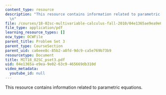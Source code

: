 ```yaml
---
content_type: resource
description: "This resource contains information related to parametric equations.\r\
  \n"
file: /courses/18-02sc-multivariable-calculus-fall-2010/04e1365ae9ea9e0263c9465669db310d_MIT18_02SC_pset3.pdf
file_type: application/pdf
learning_resource_types: []
ocw_type: OCWFile
parent_title: Problem Set 3
parent_type: CourseSection
parent_uid: ca6eee8c-85b2-a8fd-9dc9-ca5e769b73b9
resourcetype: Document
title: MIT18_02SC_pset3.pdf
uid: 04e1365a-e9ea-9e02-63c9-465669db310d
video_metadata:
  youtube_id: null
---
```

This resource contains information related to parametric equations.


